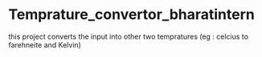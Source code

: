 # Temprature_convertor_bharatintern
this project converts the input into other two tempratures (eg :  celcius to farehneite and Kelvin)
